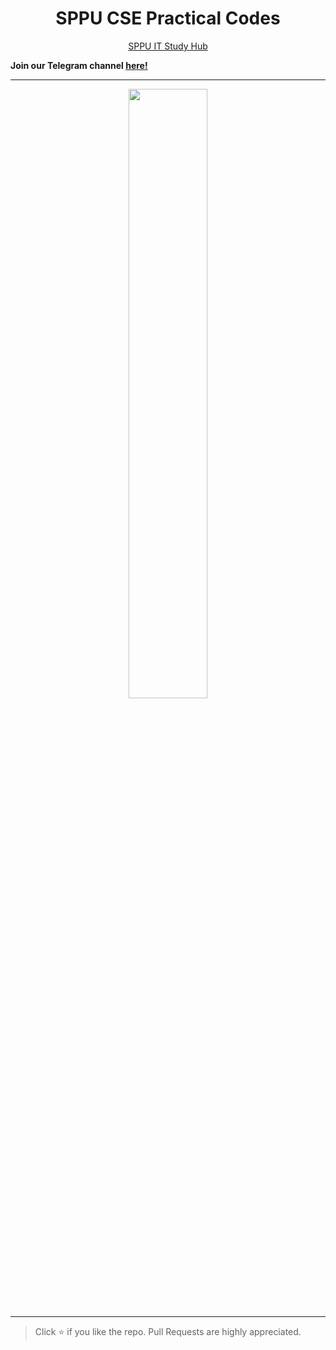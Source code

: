 <h1 align="center">SPPU CSE Practical Codes</h1>

<p align='center'>
  <a href="https://learnverse.live">
    SPPU IT Study Hub
  </a>
</p>

**Join our Telegram channel [here!](https://t.me/SPPU_TE_BE_COMP)**

<hr>
<p align='center'><img width="50%" src="https://www.parthsali.me/meme.png"></img></p>
<hr>

> Click :star: if you like the repo. Pull Requests are highly appreciated.
